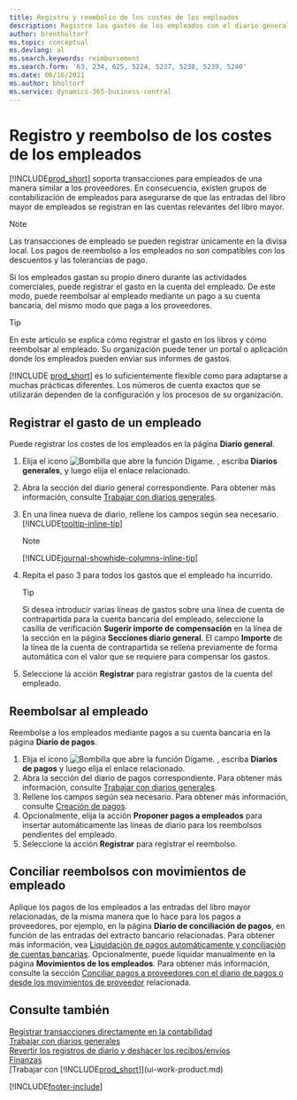 ```yaml
---
title: Registro y reembolso de los costes de los empleados
description: Registre los gastos de los empleados con el diario general en la cuenta del empleado y luego registre un pago a su cuenta bancaria para reembolsar el gasto relacionado con el negocio.
author: brentholtorf
ms.topic: conceptual
ms.devlang: al
ms.search.keywords: reimbursement
ms.search.form: '63, 234, 625, 5224, 5237, 5238, 5239, 5240'
ms.date: 06/16/2021
ms.author: bholtorf
ms.service: dynamics-365-business-central
---
```

# Registro y reembolso de los costes de los empleados

[!INCLUDE[prod_short](includes/prod_short.md)] soporta transacciones para empleados de una manera similar a los proveedores. En consecuencia, existen grupos de contabilización de empleados para asegurarse de que las entradas del libro mayor de empleados se registran en las cuentas relevantes del libro mayor.

> [!NOTE]  
> Las transacciones de empleado se pueden registrar únicamente en la divisa local. Los pagos de reembolso a los empleados no son compatibles con los descuentos y las tolerancias de pago.

Si los empleados gastan su propio dinero durante las actividades comerciales, puede registrar el gasto en la cuenta del empleado. De este modo, puede reembolsar al empleado mediante un pago a su cuenta bancaria, del mismo modo que paga a los proveedores.  

> [!TIP]
> En este artículo se explica cómo registrar el gasto en los libros y cómo reembolsar al empleado. Su organización puede tener un portal o aplicación donde los empleados pueden enviar sus informes de gastos.

[!INCLUDE [prod_short](includes/prod_short.md)] es lo suficientemente flexible como para adaptarse a muchas prácticas diferentes. Los números de cuenta exactos que se utilizarán dependen de la configuración y los procesos de su organización.  

## Registrar el gasto de un empleado

Puede registrar los costes de los empleados en la página **Diario general**.

1. Elija el icono ![Bombilla que abre la función Dígame.](media/ui-search/search_small.png "Dígame qué desea hacer") , escriba **Diarios generales**, y luego elija el enlace relacionado.  
2. Abra la sección del diario general correspondiente. Para obtener más información, consulte [Trabajar con diarios generales](ui-work-general-journals.md).
3. En una línea nueva de diario, rellene los campos según sea necesario. [!INCLUDE[tooltip-inline-tip](includes/tooltip-inline-tip_md.md)]  

    > [!NOTE]
    > [!INCLUDE[journal-showhide-columns-inline-tip](includes/journal-showhide-columns-inline-tip.md)]
4. Repita el paso 3 para todos los gastos que el empleado ha incurrido.

    > [!TIP]  
    > Si desea introducir varias líneas de gastos sobre una línea de cuenta de contrapartida para la cuenta bancaria del empleado, seleccione la casilla de verificación **Sugerir importe de compensación** en la línea de la sección en la página **Secciones diario general**. El campo **Importe** de la línea de la cuenta de contrapartida se rellena previamente de forma automática con el valor que se requiere para compensar los gastos.
5. Seleccione la acción **Registrar** para registrar gastos de la cuenta del empleado.

## Reembolsar al empleado

Reembolse a los empleados mediante pagos a su cuenta bancaria en la página **Diario de pagos**.  

1. Elija el icono ![Bombilla que abre la función Dígame.](media/ui-search/search_small.png "Dígame qué desea hacer") , escriba **Diarios de pagos** y luego elija el enlace relacionado.
2. Abra la sección del diario de pagos correspondiente. Para obtener más información, consulte [Trabajar con diarios generales](ui-work-general-journals.md).
3. Rellene los campos según sea necesario. Para obtener más información, consulte [Creación de pagos](payables-make-payments.md).
4. Opcionalmente, elija la acción **Proponer pagos a empleados** para insertar automáticamente las líneas de diario para los reembolsos pendientes del empleado.
5. Seleccione la acción **Registrar** para registrar el reembolso.  

## Conciliar reembolsos con movimientos de empleado

Aplique los pagos de los empleados a las entradas del libro mayor relacionadas, de la misma manera que lo hace para los pagos a proveedores, por ejemplo, en la página **Diario de conciliación de pagos**, en función de las entradas del extracto bancario relacionadas. Para obtener más información, vea [Liquidación de pagos automáticamente y conciliación de cuentas bancarias](receivables-apply-payments-auto-reconcile-bank-accounts.md). Opcionalmente, puede liquidar manualmente en la página **Movimientos de los empleados**. Para obtener más información, consulte la sección [Conciliar pagos a proveedores con el diario de pagos o desde los movimientos de proveedor](payables-how-apply-purchase-transactions-manually.md) relacionada.  

## Consulte también

[Registrar transacciones directamente en la contabilidad](finance-how-post-transactions-directly.md)  
[Trabajar con diarios generales](ui-work-general-journals.md)  
[Revertir los registros de diario y deshacer los recibos/envíos](finance-how-reverse-journal-posting.md)  
[Finanzas](finance.md)  
[Trabajar con [!INCLUDE[prod_short](includes/prod_short.md)]](ui-work-product.md)  


[!INCLUDE[footer-include](includes/footer-banner.md)]
